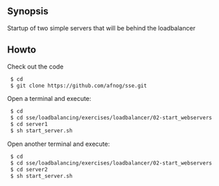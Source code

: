 Synopsis
--------
Startup of two simple servers that will be behind the loadbalancer

Howto
-----
Check out the code

```sh
 $ cd 
 $ git clone https://github.com/afnog/sse.git
```

Open a terminal and execute:
```sh
 $ cd
 $ cd sse/loadbalancing/exercises/loadbalancer/02-start_webservers
 $ cd server1
 $ sh start_server.sh
```

Open another terminal and execute:
```sh
 $ cd
 $ cd sse/loadbalancing/exercises/loadbalancer/02-start_webservers
 $ cd server2
 $ sh start_server.sh
 ```
